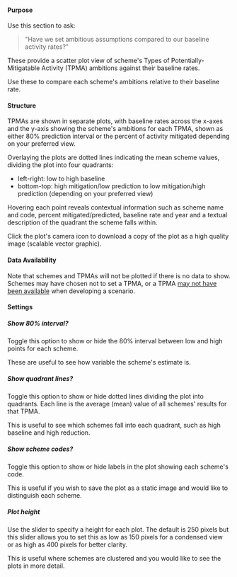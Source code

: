 #### Purpose

Use this section to ask:

> "Have we set ambitious assumptions compared to our baseline activity rates?"

These provide a scatter plot view of scheme's Types of Potentially-Mitigatable Activity (TPMA) ambitions against their baseline rates.

Use these to compare each scheme's ambitions relative to their baseline rate.

#### Structure

TPMAs are shown in separate plots, with baseline rates across the x-axes and the y-axis showing the scheme's ambitions for each TPMA, shown as either 80% prediction interval or the percent of activity mitigated depending on your preferred view.

Overlaying the plots are dotted lines indicating the mean scheme values, dividing the plot into four quadrants:

* left-right: low to high baseline
* bottom-top: high mitigation/low prediction to low mitigation/high prediction (depending on your preferred view)

Hovering each point reveals contextual information such as scheme name and code, percent mitigated/predicted, baseline rate and year and a textual description of the quadrant the scheme falls within.

Click the plot's camera icon to download a copy of the plot as a high quality image (scalable vector graphic).

#### Data Availability

Note that schemes and TPMAs will not be plotted if there is no data to show.
Schemes may have chosen not to set a TPMA, or a TPMA [may not have been available](https://connect.strategyunitwm.nhs.uk/nhp/project_information/user_guide/mitigators_lookup.html) when developing a scenario.

#### Settings

##### Show 80% interval?

Toggle this option to show or hide the 80% interval between low and high points for each scheme.

These are useful to see how variable the scheme's estimate is.

##### Show quadrant lines?

Toggle this option to show or hide dotted lines dividing the plot into quadrants.
Each line is the average (mean) value of all schemes' results for that TPMA.

This is useful to see which schemes fall into each quadrant, such as high baseline and high reduction.

##### Show scheme codes?

Toggle this option to show or hide labels in the plot showing each scheme's code.

This is useful if you wish to save the plot as a static image and would like to distinguish each scheme.

##### Plot height

Use the slider to specify a height for each plot.
The default is 250 pixels but this slider allows you to set this as low as 150 pixels for a condensed view or as high as 400 pixels for better clarity.

This is useful where schemes are clustered and you would like to see the plots in more detail.
